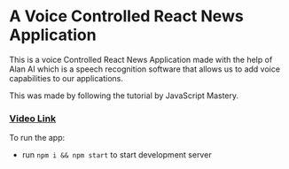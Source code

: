 # A Voice Controlled React News Application

This is a voice Controlled React News Application made with the help of Alan AI which is a speech recognition software that allows us to add voice capabilities to our applications.

This was made by following the tutorial by JavaScript Mastery.
### [Video Link](https://youtu.be/rqw3OftE5sA)

To run the app:
- run ```npm i && npm start``` to start development server

